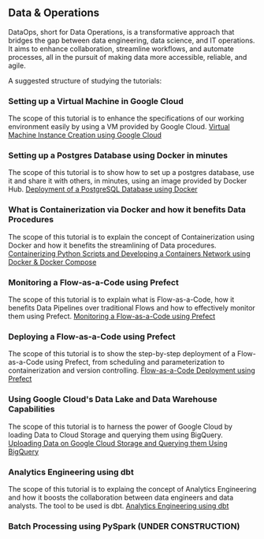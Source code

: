 ## Data & Operations

DataOps, short for Data Operations, is a transformative approach that bridges the gap between data engineering, data science, and IT operations. It aims to enhance collaboration, streamline workflows, and automate processes, all in the pursuit of making data more accessible, reliable, and agile.

A suggested structure of studying the tutorials:

### Setting up a Virtual Machine in Google Cloud

The scope of this tutorial is to enhance the specifications of our working environment easily by using a VM provided by Google Cloud.
[Virtual Machine Instance Creation using Google Cloud](https://github.com/ssideris/Data_Management_and_Analytics_Operations/edit/main/DataOps/README.md)

### Setting up a Postgres Database using Docker in minutes

The scope of this tutorial is to show how to set up a postgres database, use it and share it with others, in minutes, using an image provided by Docker Hub.
[Deployment of a PostgreSQL Database using Docker](https://github.com/ssideris/Data_Management_and_Analytics_Operations/edit/main/DataOps/README.md)

### What is Containerization via Docker and how it benefits Data Procedures

The scope of this tutorial is to explain the concept of Containerization using Docker and how it benefits the streamlining of Data procedures.
[Containerizing Python Scripts and Developing a Containers Network using Docker & Docker Compose](https://github.com/ssideris/Data_Management_and_Analytics_Operations/edit/main/DataOps/README.md)

### Monitoring a Flow-as-a-Code using Prefect

The scope of this tutorial is to explain what is Flow-as-a-Code, how it benefits Data Pipelines over traditional Flows and how to effectively monitor them using Prefect.
[Monitoring a Flow-as-a-Code using Prefect](https://github.com/ssideris/Data_Management_and_Analytics_Operations/edit/main/DataOps/README.md)

### Deploying a Flow-as-a-Code using Prefect

The scope of this tutorial is to show the step-by-step deployment of a Flow-as-a-Code using Prefect, from scheduling and parameterization to containerization and version controlling.
[Flow-as-a-Code Deployment using Prefect](https://github.com/ssideris/Data_Management_and_Analytics_Operations/edit/main/DataOps/README.md)

### Using Google Cloud's Data Lake and Data Warehouse Capabilities 

The scope of this tutorial is to harness the power of Google Cloud by loading Data to Cloud Storage and querying them using BigQuery.
[Uploading Data on Google Cloud Storage and Querying them Using BigQuery](https://github.com/ssideris/Data_Management_and_Analytics_Operations/edit/main/DataOps/README.md)

### Analytics Engineering using dbt

The scope of this tutorial is to explaing the concept of Analytics Engineering and how it boosts the collaboration between data engineers and data analysts. The tool to be used is dbt.
[Analytics Engineering using dbt](https://github.com/ssideris/Data_Management_and_Analytics_Operations/edit/main/DataOps/README.md)

### Batch Processing using PySpark (UNDER CONSTRUCTION)
